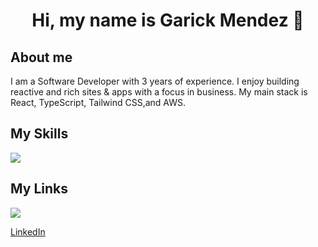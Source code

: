 <div align="center">
  <h1>Hi, my name is Garick Mendez 👋</h1>
</div>

<div align="left">
  <h2>About me</h2>
  <p>I am a Software Developer with 3 years of experience. I enjoy building reactive and rich sites & apps with a focus in business. My main stack is React, TypeScript, Tailwind CSS,and AWS.</p>
</div>

<div align="left">
  <h2>My Skills</h2>
  <img src="https://skillicons.dev/icons?i=react,ts,tailwind,python,aws&perline=5" />
</div>

<div align="left">
  <h2>My Links</h2>
  <a href="https://linkedin.com/in/garick-mendez/">
    <img src="https://skillicons.dev/icons?i=linkedin" />
    <p>LinkedIn</p>
  </a>
</div>

